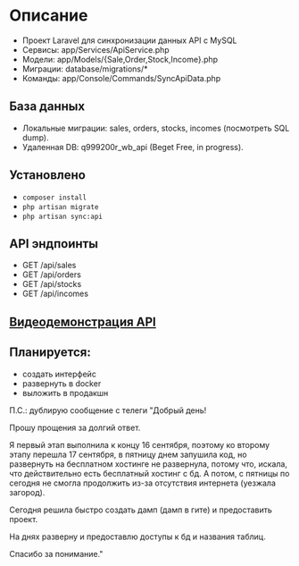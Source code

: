
# Описание
- Проект Laravel для синхронизации данных API с MySQL
- Сервисы: app/Services/ApiService.php
- Модели: app/Models/{Sale,Order,Stock,Income}.php
- Миграции: database/migrations/*
- Команды: app/Console/Commands/SyncApiData.php
## База данных
- Локальные миграции: sales, orders, stocks, incomes (посмотреть SQL dump).
- Удаленная DB: q999200r_wb_api (Beget Free, in progress).
## Установлено
- `composer install`
- `php artisan migrate`
- `php artisan sync:api`
## API эндпоинты
- GET /api/sales
- GET /api/orders
- GET /api/stocks
- GET /api/incomes

## [Видеодемонстрация API](https://cloud.mail.ru/public/r6iw/BuyTYHdua)

## Планируется:
- создать интерфейс
- развернуть в docker
- выложить в продакшн



П.С.: дублирую сообщение с телеги
"Добрый день! 

Прошу прощения за долгий ответ. 

Я первый этап выполнила к концу 16 сентября, поэтому ко второму этапу перешла 17 сентября, в пятницу днем запушила код, но развернуть на бесплатном хостинге не развернула, потому что, искала, что действительно есть бесплатный хостинг с бд. А потом, с пятницы по сегодня не смогла продолжить из-за отсутствия интернета (уезжала загород). 

Сегодня решила быстро создать дамп (дамп в гите) и предоставить проект. 

На днях разверну и предоставлю доступы к бд и названия таблиц.

Спасибо за понимание."
